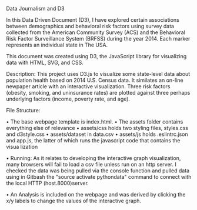 Data Journalism and D3

In this Data Driven Document (D3), I have explored certain associations between demographics and behavioral risk factors using survey data collected from the American Community Survey (ACS) and the Behavioral Risk Factor Surveillance System (BRFSS) during the year 2014. Each marker represents an individual state in The USA.

This document was created using D3, the JavaScript library for visualizing data with HTML, SVG, and CSS.

Description:
This project uses D3.js to visualize some state-level data about population health based on 2014 U.S. Census data. It similates an on-line newpaper article with an interactive visualization. Three risk factors (obesity, smoking, and uninsurance rates) are plotted against three perhaps underlying factors (income, poverty rate, and age).

File Structure:

•	The base webpage template is index.html.
•	The assets folder contains everything else of relevance
•	assets/css holds two styling files, styles.css and d3style.css
•	assets/dataset in data.csv
•	assets/js holds .eslintrc.json and app.js, the latter of which runs the javascript code that contains the visua lization

• Running:
As it relates to developing the interactive graph visualization, many browsers will fail to load a  csv file unless run on an http server.  I checked the data was being pulled via the console function and pulled data using in Gitbash the "source activate pythondata" command to connect with the local HTTP (host.8000)server.

• An Analysis is included on the webpage and was derived by clicking the x/y labels to change the values of the interactive graph.


